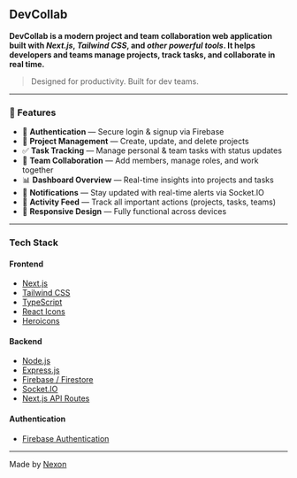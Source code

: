 ## DevCollab

**DevCollab is a modern project and team collaboration web application built with _Next.js_, _Tailwind CSS_, and _other powerful tools_. It helps developers and teams manage projects, track tasks, and collaborate in real time.**

> Designed for productivity. Built for dev teams.

---

### 🔑 Features

- 🔐 **Authentication** — Secure login & signup via Firebase
- 📁 **Project Management** — Create, update, and delete projects
- ✅ **Task Tracking** — Manage personal & team tasks with status updates
- 👥 **Team Collaboration** — Add members, manage roles, and work together
- 📊 **Dashboard Overview** — Real-time insights into projects and tasks
- 🔔 **Notifications** — Stay updated with real-time alerts via Socket.IO
- 🧠 **Activity Feed** — Track all important actions (projects, tasks, teams)
- 📱 **Responsive Design** — Fully functional across devices

---

### Tech Stack

#### Frontend

- [Next.js](https://nextjs.org)
- [Tailwind CSS](https://tailwindcss.com)
- [TypeScript](https://www.typescriptlang.org)
- [React Icons](https://react-icons.github.io/react-icons)
- [Heroicons](https://heroicons.com)

#### Backend

- [Node.js](https://nodejs.org)
- [Express.js](https://expressjs.com)
- [Firebase / Firestore](https://firebase.google.com)
- [Socket.IO](https://socket.io)
- [Next.js API Routes](https://nextjs.org/docs/pages/building-your-application/routing/api-routes)

#### Authentication

- [Firebase Authentication](https://firebase.google.com/products/auth)

---

Made by <a href="mailto:josephlamidijoslam@gmail.com">Nexon</a>

